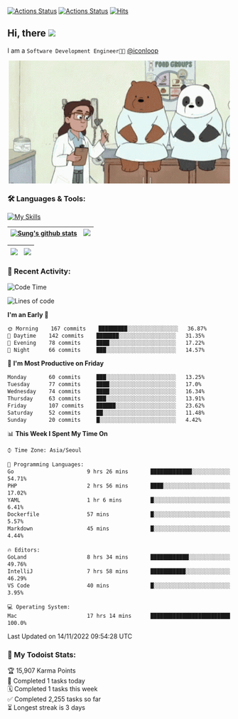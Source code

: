 
[![Actions Status](https://github.com/ddok2/ddok2/workflows/Todoist%20Readme/badge.svg)](https://github.com/ddok2/ddok2/actions)
[![Actions Status](https://github.com/ddok2/ddok2/workflows/wakatime-stats/badge.svg)](https://github.com/ddok2/ddok2/actions)
[![Hits](https://hits.seeyoufarm.com/api/count/incr/badge.svg?url=https%3A%2F%2Fgithub.com%2Fddok2&count_bg=%23FF9595&title_bg=%23555555&icon=github.svg&icon_color=%23FFFFFF&title=hits&edge_flat=false)](https://hits.seeyoufarm.com)

<!-- ![visitors](https://visitor-badge.laobi.icu/badge?page_id=ddok2.ddok2) -->
## Hi, there <img src="https://raw.githubusercontent.com/MartinHeinz/MartinHeinz/master/wave.gif" width="3%">

I am a `Software Development Engineer🧑‍💻` [@iconloop](https://github.com/iconloop)


<p align="center">
    <img align="center" alt="GIF" src="img/debugging.gif" />
</p>


### 🛠 Languages & Tools:

[![My Skills](https://skillicons.dev/icons?i=go,js,ts,py,express,react,svelte,jquery,pug,mongodb,mysql,redis,aws,docker,kubernetes)](https://skillicons.dev)


| <a href="https://github-readme-stats.vercel.app/api?username=ddok2&show_icons=true&include_all_commits=true&count_private=true&theme=buefy&hide_border=true"><img align="center" src="https://github-readme-stats.vercel.app/api?username=ddok2&show_icons=true&include_all_commits=true&count_private=true&theme=buefy&hide_border=true" alt="Sung's github stats" /></a> | <a href="https://github.com/ddok2"><img src="http://github-readme-streak-stats.herokuapp.com?user=ddok2&hide_border=true" /></a> |
| ------------- |------------- |


| <a href="https://github.com/ddok2"><img align="center" src="https://github-readme-stats.vercel.app/api/top-langs/?username=ddok2&theme=buefy&hide=html,css&hide_border=true" /></a> | <a href="https://github.com/ddok2"><img align="center" src="https://activity-graph.herokuapp.com/graph?username=ddok2&theme=github&hide_border=true" height="250" /></a> |
| ------------- |--------------------------------------------------------------------------------------------------------------------------------------------------------------------------|


<!-- <details open>
    <summary>📈 My GitHub Stats</summary>
    <p align="center">
        <a href="https://github.com/ddok2">
            <img align="center" src="https://github-readme-stats.vercel.app/api?username=ddok2&show_icons=true&include_all_commits=true&count_private=true&theme=buefy&hide_border=true" alt="Sung's github stats" />
        </a>
    </p>
</details>
<details>
    <summary>💬 Top Languages</summary>
    <p align="center"> 
        <a href="https://github.com/ddok2">
            <img align="center" src="https://github-readme-stats.vercel.app/api/top-langs/?username=ddok2&layout=compact&theme=buefy&hide=html,css&hide_border=true" />
        </a>
    </p>
</details> -->


### 🌈 Recent Activity:
<!--START_SECTION:waka-->
![Code Time](http://img.shields.io/badge/Code%20Time-1%2C857%20hrs%2053%20mins-blue)

![Lines of code](https://img.shields.io/badge/From%20Hello%20World%20I%27ve%20Written-4%20Million%20lines%20of%20code-blue)

**I'm an Early 🐤** 

```text
🌞 Morning    167 commits    █████████░░░░░░░░░░░░░░░░   36.87% 
🌆 Daytime    142 commits    ███████░░░░░░░░░░░░░░░░░░   31.35% 
🌃 Evening    78 commits     ████░░░░░░░░░░░░░░░░░░░░░   17.22% 
🌙 Night      66 commits     ███░░░░░░░░░░░░░░░░░░░░░░   14.57%

```
📅 **I'm Most Productive on Friday** 

```text
Monday       60 commits     ███░░░░░░░░░░░░░░░░░░░░░░   13.25% 
Tuesday      77 commits     ████░░░░░░░░░░░░░░░░░░░░░   17.0% 
Wednesday    74 commits     ████░░░░░░░░░░░░░░░░░░░░░   16.34% 
Thursday     63 commits     ███░░░░░░░░░░░░░░░░░░░░░░   13.91% 
Friday       107 commits    ██████░░░░░░░░░░░░░░░░░░░   23.62% 
Saturday     52 commits     ██░░░░░░░░░░░░░░░░░░░░░░░   11.48% 
Sunday       20 commits     █░░░░░░░░░░░░░░░░░░░░░░░░   4.42%

```


📊 **This Week I Spent My Time On** 

```text
⌚︎ Time Zone: Asia/Seoul

💬 Programming Languages: 
Go                       9 hrs 26 mins       █████████████░░░░░░░░░░░░   54.71% 
PHP                      2 hrs 56 mins       ████░░░░░░░░░░░░░░░░░░░░░   17.02% 
YAML                     1 hr 6 mins         █░░░░░░░░░░░░░░░░░░░░░░░░   6.41% 
Dockerfile               57 mins             █░░░░░░░░░░░░░░░░░░░░░░░░   5.57% 
Markdown                 45 mins             █░░░░░░░░░░░░░░░░░░░░░░░░   4.44%

🔥 Editors: 
GoLand                   8 hrs 34 mins       ████████████░░░░░░░░░░░░░   49.76% 
IntelliJ                 7 hrs 58 mins       ███████████░░░░░░░░░░░░░░   46.29% 
VS Code                  40 mins             █░░░░░░░░░░░░░░░░░░░░░░░░   3.95%

💻 Operating System: 
Mac                      17 hrs 14 mins      █████████████████████████   100.0%

```


 Last Updated on 14/11/2022 09:54:28 UTC
<!--END_SECTION:waka-->

### 🚧 My Todoist Stats:
<!-- TODO-IST:START -->
🏆  15,907 Karma Points           
🌸  Completed 1 tasks today           
🗓  Completed 1 tasks this week           
✅  Completed 2,255 tasks so far           
⏳  Longest streak is 3 days
<!-- TODO-IST:END -->


